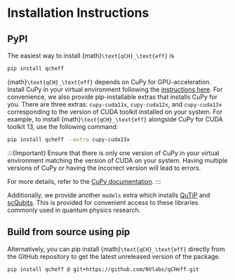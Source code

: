 # Installation Instructions

## PyPI

The easiest way to install {math}`\text{qCH}_\text{eff}` is

```bash
pip install qcheff
```

{math}`\text{qCH}_\text{eff}` depends on CuPy for GPU-acceleration. Install CuPy in your virtual environment following the [instructions here](https://docs.cupy.dev/en/stable/install.html). For convenience, we also provide pip-installable extras that installs CuPy for you. There are three extras: `cupy-cuda11x`, `cupy-cuda12x`, and `cupy-cuda13x` corresponding to the version of CUDA toolkit installed on your system. For example, to install {math}`\text{qCH}_\text{eff}` alongside CuPy for CUDA toolkit 13, use the following command: 

```bash 
pip install qcheff --extra cupy-cuda13x
```

:::{Important}
Ensure that there is only one version of CuPy in your virtual environment matching the version of CUDA on your system. Having multiple versions of CuPy or having the incorrect version will lead to errors. 

For more details, refer to the [CuPy documentation](https://docs.cupy.dev/en/stable/install.html#installing-cupy-from-pypi).
:::

Additionally, we provide another `models` extra which installs [QuTiP](https://qutip.readthedocs.io/en/latest/) and [scQubits](https://scqubits.readthedocs.io/en/latest/). This is provided for convenient access to these libraries commonly used in quantum physics research. 


## Build from source using pip

Alternatively, you can pip install {math}`\text{qCH}_\text{eff}` directly from the GitHub repository to get the latest unreleased version of the package.

```bash
pip install qcheff @ git+https://github.com/NVlabs/qCHeff.git
```